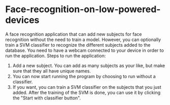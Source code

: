 # Face-recognition-on-low-powered-devices
A face recognition application that can add new subjects for face recognition without the need to train a model. However, you can optionally train a SVM classifier to recognize the different subjects added to the database.
You need to have a webcam connected to your device in order to run the application. 
Steps to run the application:
1. Add a new subject. You can add as many subjects as your like, but make sure that they all have unique names.
2. You can now start running the program by choosing to run without a classifier.
3. If you want, you can train a SVM classifier on the subjects that you just added. After the training of the SVM is done, you can use it by clicking the "Start with classifier button".
